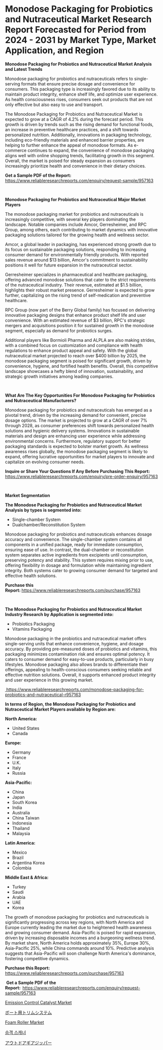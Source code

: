 <p><h1>Monodose Packaging for Probiotics and Nutraceutical Market Research Report Forecasted for Period from 2024 -  2031 by Market Type, Market Application, and Region</h1></p><p><strong>Monodose Packaging for Probiotics and Nutraceutical Market Analysis and Latest Trends</strong></p>
<p><p>Monodose packaging for probiotics and nutraceuticals refers to single-serving formats that ensure precise dosage and convenience for consumers. This packaging type is increasingly favored due to its ability to maintain product integrity, enhance shelf life, and optimize user experience. As health consciousness rises, consumers seek out products that are not only effective but also easy to use and transport. </p><p>The Monodose Packaging for Probiotics and Nutraceutical Market is expected to grow at a CAGR of 4.2% during the forecast period. This growth is driven by trends such as the rising demand for functional foods, an increase in preventive healthcare practices, and a shift towards personalized nutrition. Additionally, innovations in packaging technology, including eco-friendly materials and enhanced barrier properties, are helping to further enhance the appeal of monodose formats. As e-commerce continues to expand, the convenience of monodose packaging aligns well with online shopping trends, facilitating growth in this segment. Overall, the market is poised for steady expansion as consumers increasingly prioritize health and convenience in their dietary choices.</p></p>
<p><strong>Get a Sample PDF of the Report:&nbsp;</strong> <a href="https://www.reliableresearchreports.com/enquiry/request-sample/957163">https://www.reliableresearchreports.com/enquiry/request-sample/957163</a></p>
<p>&nbsp;</p>
<p><strong>Monodose Packaging for Probiotics and Nutraceutical Major Market Players</strong></p>
<p><p>The monodose packaging market for probiotics and nutraceuticals is increasingly competitive, with several key players dominating the landscape. Notable companies include Amcor, Gerresheimer, and RPC Group, among others, each contributing to market dynamics with innovative packaging solutions tailored for the growing health and wellness sector.</p><p>Amcor, a global leader in packaging, has experienced strong growth due to its focus on sustainable packaging solutions, responding to increasing consumer demand for environmentally friendly products. With reported sales revenue around $13 billion, Amcor's commitment to sustainability positions it well for future expansion in the nutraceutical sector.</p><p>Gerresheimer specializes in pharmaceutical and healthcare packaging, offering advanced monodose solutions that cater to the strict requirements of the nutraceutical industry. Their revenue, estimated at $1.5 billion, highlights their robust market presence. Gerresheimer is expected to grow further, capitalizing on the rising trend of self-medication and preventive healthcare.</p><p>RPC Group (now part of the Berry Global family) has focused on delivering innovative packaging designs that enhance product shelf life and user convenience. With an estimated revenue of $3 billion, RPC's strategic mergers and acquisitions position it for sustained growth in the monodose segment, especially as demand for probiotics surges.</p><p>Additional players like Bormioli Pharma and ALPLA are also making strides, with a combined focus on customization and compliance with health regulations to enhance product appeal and safety. With the global nutraceutical market projected to reach over $400 billion by 2025, the monodose packaging segment is poised for significant growth, driven by convenience, hygiene, and fortified health benefits. Overall, this competitive landscape showcases a hefty blend of innovation, sustainability, and strategic growth initiatives among leading companies.</p></p>
<p>&nbsp;</p>
<p><strong>What Are The Key Opportunities For Monodose Packaging for Probiotics and Nutraceutical Manufacturers?</strong></p>
<p><p>Monodose packaging for probiotics and nutraceuticals has emerged as a pivotal trend, driven by the increasing demand for convenient, precise dosage options. The market is projected to grow at a CAGR of over 7% through 2028, as consumer preferences shift towards personalized health solutions and hygienic delivery systems. Innovations in sustainable materials and design are enhancing user experience while addressing environmental concerns. Furthermore, regulatory support for better packaging standards is expected to bolster market growth. As wellness awareness rises globally, the monodose packaging segment is likely to expand, offering lucrative opportunities for market players to innovate and capitalize on evolving consumer needs.</p></p>
<p><strong>Inquire or Share Your Questions If Any Before Purchasing This Report:</strong> <a href="https://www.reliableresearchreports.com/enquiry/pre-order-enquiry/957163">https://www.reliableresearchreports.com/enquiry/pre-order-enquiry/957163</a></p>
<p>&nbsp;</p>
<p><strong>Market Segmentation</strong></p>
<p><strong>The Monodose Packaging for Probiotics and Nutraceutical Market Analysis by types is segmented into:</strong></p>
<p><ul><li>Single-chamber System</li><li>Dualchamber/Reconstitution System</li></ul></p>
<p><p>Monodose packaging for probiotics and nutraceuticals enhances dosage accuracy and convenience. The single-chamber system contains all components in a unified package, ready for immediate consumption, ensuring ease of use. In contrast, the dual-chamber or reconstitution system separates active ingredients from excipients until consumption, preserving potency and stability. This system requires mixing prior to use, offering flexibility in dosage and formulation while maintaining ingredient integrity. Both systems cater to growing consumer demand for targeted and effective health solutions.</p></p>
<p><strong>Purchase this Report:&nbsp;</strong><a href="https://www.reliableresearchreports.com/purchase/957163">https://www.reliableresearchreports.com/purchase/957163</a></p>
<p>&nbsp;</p>
<p><strong>The Monodose Packaging for Probiotics and Nutraceutical Market Industry Research by Application is segmented into:</strong></p>
<p><ul><li>Probiotics Packaging</li><li>Vitamins Packaging</li></ul></p>
<p><p>Monodose packaging in the probiotics and nutraceutical market offers single-serving units that enhance convenience, hygiene, and dosage accuracy. By providing pre-measured doses of probiotics and vitamins, this packaging minimizes contamination risk and ensures optimal potency. It caters to consumer demand for easy-to-use products, particularly in busy lifestyles. Monodose packaging also allows brands to differentiate their offerings, appealing to health-conscious consumers seeking reliable and effective nutrition solutions. Overall, it supports enhanced product integrity and user experience in this growing market.</p></p>
<p><a href="https://www.reliableresearchreports.com/monodose-packaging-for-probiotics-and-nutraceutical-r957163">&nbsp;https://www.reliableresearchreports.com/monodose-packaging-for-probiotics-and-nutraceutical-r957163</a></p>
<p><strong>In terms of Region, the Monodose Packaging for Probiotics and Nutraceutical Market Players available by Region are:</strong></p>
<p>
    <p> <strong> North America: </strong>
        <ul>
            <li>United States</li>
            <li>Canada</li>
        </ul>
        </p> 
    <p> <strong> Europe: </strong>
        <ul>
            <li>Germany</li>
            <li>France</li>
            <li>U.K.</li>
            <li>Italy</li>
            <li>Russia</li>
        </ul>
        </p> 
    <p> <strong> Asia-Pacific: </strong>
        <ul>
            <li>China</li>
            <li>Japan</li>
            <li>South Korea</li>
            <li>India</li>
            <li>Australia</li>
            <li>China Taiwan</li>
            <li>Indonesia</li>
            <li>Thailand</li>
            <li>Malaysia</li>
        </ul>
        </p> 
    <p> <strong> Latin America: </strong>
        <ul>
            <li>Mexico</li>
            <li>Brazil</li>
            <li>Argentina Korea</li>
            <li>Colombia</li>
        </ul>
        </p> 
    <p> <strong> Middle East & Africa: </strong>
        <ul>
            <li>Turkey</li>
            <li>Saudi</li>
            <li>Arabia</li>
            <li>UAE</li>
            <li>Korea</li>
        </ul>
    </p>
    </p>
<p><p>The growth of monodose packaging for probiotics and nutraceuticals is significantly progressing across key regions, with North America and Europe currently leading the market due to heightened health awareness and growing consumer demand. Asia-Pacific is poised for rapid expansion, driven by increasing disposable incomes and a burgeoning wellness trend. By market share, North America holds approximately 35%, Europe 30%, Asia-Pacific 25%, while China commands around 10%. Predictive analysis suggests that Asia-Pacific will soon challenge North America's dominance, fostering competitive dynamics.</p></p>
<p><strong>Purchase this Report: </strong><a href="https://www.reliableresearchreports.com/purchase/957163">https://www.reliableresearchreports.com/purchase/957163</a></p>
<p>&nbsp;<strong>Get a Sample PDF of the Report:&nbsp;&nbsp;</strong><a href="https://www.reliableresearchreports.com/enquiry/request-sample/957163">https://www.reliableresearchreports.com/enquiry/request-sample/957163</a></p>
<p><strong></strong></p>
<p><p><a href="https://github.com/HobertDavis43/Market-Research-Report-List-1/blob/main/emission-control-catalyst-market.md">Emission Control Catalyst Market</a></p><p><a href="https://medium.com/@dfs4ff/trim-system-for-boats-market-%E3%81%AE%E3%82%B0%E3%83%AD%E3%83%BC%E3%83%90%E3%83%AB%E5%B8%82%E5%A0%B4%E6%A6%82%E8%A6%81%E3%81%AF-%E4%B8%96%E7%95%8C%E3%81%8A%E3%82%88%E3%81%B3%E4%B8%BB%E8%A6%81%E5%B8%82%E5%A0%B4%E3%81%AB%E3%81%8A%E3%81%91%E3%82%8B%E6%A5%AD%E7%95%8C%E3%81%AB%E5%BD%B1%E9%9F%BF%E3%82%92%E4%B8%8E%E3%81%88%E3%82%8B%E4%B8%BB%E8%A6%81%E3%81%AA%E3%83%88%E3%83%AC%E3%83%B3%E3%83%89%E3%81%AB%E3%81%A4%E3%81%84%E3%81%A6-%E7%8B%AC%E8%87%AA%E3%81%AE%E8%A6%96%E7%82%B9%E3%82%92%E6%8F%90%E4%BE%9B%E3%81%97%E3%81%BE%E3%81%99-02cd82d255d3">ボート用トリムシステム</a></p><p><a href="https://issuu.com/reportprime-2/docs/foam-roller-market-size-2030.pptx_c10bcda0df06ee">Foam Roller Market</a></p><p><a href="https://medium.com/@jennaduke56/passenger-scanners-market-%EC%9D%98-%EA%B8%80%EB%A1%9C%EB%B2%8C-%EC%8B%9C%EC%9E%A5-%EA%B0%9C%EC%9A%94%EB%8A%94-%EC%A0%84-%EC%84%B8%EA%B3%84-%EB%B0%8F-%EC%A3%BC%EC%9A%94-%EC%8B%9C%EC%9E%A5%EC%9D%98-%EC%82%B0%EC%97%85%EC%97%90-%EC%98%81%ED%96%A5%EC%9D%84-%EB%AF%B8%EC%B9%98%EB%8A%94-%EC%A3%BC%EC%9A%94-%ED%8A%B8%EB%A0%8C%EB%93%9C%EC%97%90-%EB%8C%80%ED%95%9C-%EB%8F%85%ED%8A%B9%ED%95%9C-%EA%B4%80%EC%A0%90%EC%9D%84-%EC%A0%9C%EA%B3%B5%ED%95%A9%EB%8B%88%EB%8B%A4-c38347a4244d">승객 스캐너</a></p><p><a href="https://medium.com/@dfs4ff/outdoor-gear-zipper-market-%E3%81%AE%E3%82%B0%E3%83%AD%E3%83%BC%E3%83%90%E3%83%AB%E5%B8%82%E5%A0%B4%E6%A6%82%E8%A6%81%E3%81%AF-%E4%B8%96%E7%95%8C%E3%81%8A%E3%82%88%E3%81%B3%E4%B8%BB%E8%A6%81%E5%B8%82%E5%A0%B4%E3%81%AB%E3%81%8A%E3%81%91%E3%82%8B%E6%A5%AD%E7%95%8C%E3%81%AB%E5%BD%B1%E9%9F%BF%E3%82%92%E4%B8%8E%E3%81%88%E3%82%8B%E4%B8%BB%E8%A6%81%E3%81%AA%E3%83%88%E3%83%AC%E3%83%B3%E3%83%89%E3%81%AB%E3%81%A4%E3%81%84%E3%81%A6-%E7%8B%AC%E8%87%AA%E3%81%AE%E8%A6%96%E7%82%B9%E3%82%92%E6%8F%90%E4%BE%9B%E3%81%97%E3%81%BE%E3%81%99-551e78691a45">アウトドアギアジッパー</a></p></p>